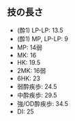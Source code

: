 ## 技の長さ

- (酔1) LP-LP: 13.5
- (酔1) MP, LP-LP: 9
- MP: 14弱
- MK: 16
- HK: 19.5
- 2MK: 16弱
- 6HK: 23
- 弱酔疾歩: 24.5
- 中酔疾歩: 29.5
- 強/OD酔疾歩: 34.5
- DI: 25
